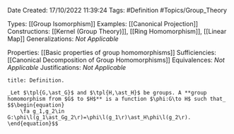 <div class="topSpace"></div>

Date Created: 17/10/2022 11:39:24
Tags: #Definition #Topics/Group_Theory

Types: [[Group Isomorphism]]
Examples: [[Canonical Projection]]
Constructions: [[Kernel (Group Theory)]], [[Ring Homomorphism]], [[Linear Map]]
Generalizations: _Not Applicable_

Properties: [[Basic properties of group homomorphisms]]
Sufficiencies: [[Canonical Decomposition of Group Homomorphisms]]
Equivalences: _Not Applicable_
Justifications: _Not Applicable_

``` ad-Definition
title: Definition.

_Let $\tpl{G,\ast_G}$ and $\tpl{H,\ast_H}$ be groups. A **group homomorphism from $G$ to $H$** is a function $\phi:G\to H$ such that_
$$\begin{equation}
    \fa g_1,g_2\in G:\phi\l(g_1\ast_Gg_2\r)=\phi\l(g_1\r)\ast_H\phi\l(g_2\r).
\end{equation}$$

```
